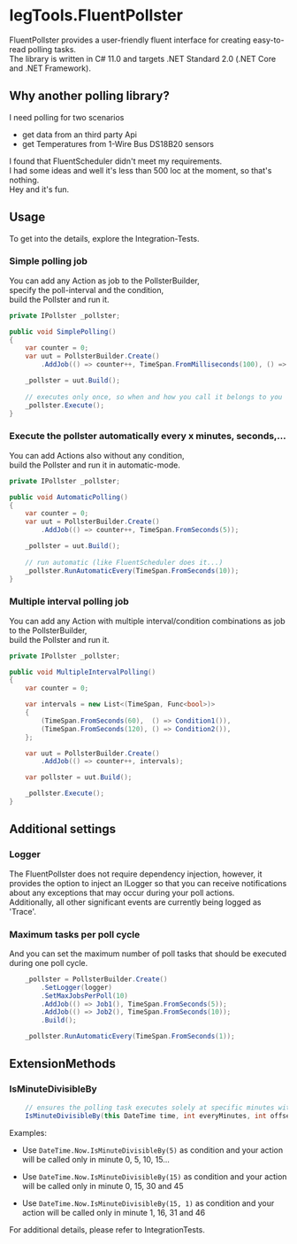 # IegTools.FluentPollster

FluentPollster provides a user-friendly fluent interface for creating easy-to-read polling tasks.  
The library is written in C# 11.0 and targets .NET Standard 2.0 (.NET Core and .NET Framework).


## Why another polling library?
I need polling for two scenarios
- get data from an third party Api
- get Temperatures from 1-Wire Bus DS18B20 sensors

I found that FluentScheduler didn't meet my requirements.  
I had some ideas and well it's less than 500 loc at the moment, so that's nothing.  
Hey and it's fun.


## Usage
To get into the details, explore  the Integration-Tests.  


### Simple polling job

You can add any Action as job to the PollsterBuilder,  
specify the poll-interval and the condition,  
build the Pollster and run it.  

```csharp
private IPollster _pollster;

public void SimplePolling()
{
    var counter = 0;
    var uut = PollsterBuilder.Create()
        .AddJob(() => counter++, TimeSpan.FromMilliseconds(100), () => HasWhatSoEverCondition());

    _pollster = uut.Build();
    
    // executes only once, so when and how you call it belongs to you
    _pollster.Execute();
}
```

### Execute the pollster automatically every x minutes, seconds,...

You can add Actions also without any condition,  
build the Pollster and run it in automatic-mode.  

```csharp
private IPollster _pollster;

public void AutomaticPolling()
{
    var counter = 0;
    var uut = PollsterBuilder.Create()
        .AddJob(() => counter++, TimeSpan.FromSeconds(5));

    _pollster = uut.Build();
    
    // run automatic (like FluentScheduler does it...)
    _pollster.RunAutomaticEvery(TimeSpan.FromSeconds(10));
}
```

### Multiple interval polling job

You can add any Action with multiple interval/condition combinations as job to the PollsterBuilder,  
build the Pollster and run it.  

```csharp
private IPollster _pollster;

public void MultipleIntervalPolling()
{
    var counter = 0;

    var intervals = new List<(TimeSpan, Func<bool>)>
    {
        (TimeSpan.FromSeconds(60),  () => Condition1()),
        (TimeSpan.FromSeconds(120), () => Condition2()),
    };

    var uut = PollsterBuilder.Create()
        .AddJob(() => counter++, intervals);

    var pollster = uut.Build();

    _pollster.Execute();
}
```


## Additional settings

### Logger
The FluentPollster does not require dependency injection,
however, it provides the option to inject an ILogger so that you can receive notifications about
any exceptions that may occur during your poll actions.   
Additionally, all other significant events are currently being logged as 'Trace'.

### Maximum tasks per poll cycle
And you can set the maximum number of poll tasks that should be executed during one poll cycle.

```csharp
    _pollster = PollsterBuilder.Create()
        .SetLogger(logger)
        .SetMaxJobsPerPoll(10)
        .AddJob(() => Job1(), TimeSpan.FromSeconds(5));
        .AddJob(() => Job2(), TimeSpan.FromSeconds(10));
        .Build();

    _pollster.RunAutomaticEvery(TimeSpan.FromSeconds(1));
```

## ExtensionMethods

### IsMinuteDivisibleBy

```csharp
    // ensures the polling task executes solely at specific minutes within an hour.
    IsMinuteDivisibleBy(this DateTime time, int everyMinutes, int offsetMinute = 0)
```

Examples:  
- Use `DateTime.Now.IsMinuteDivisibleBy(5)` as condition and your action will be called only in 
minute 0, 5, 10, 15...  

- Use `DateTime.Now.IsMinuteDivisibleBy(15)` as condition and your action will be called only in 
minute 0, 15, 30 and 45  

- Use `DateTime.Now.IsMinuteDivisibleBy(15, 1)` as condition and your action will be called only in 
minute 1, 16, 31 and 46  

For additional details, please refer to IntegrationTests.